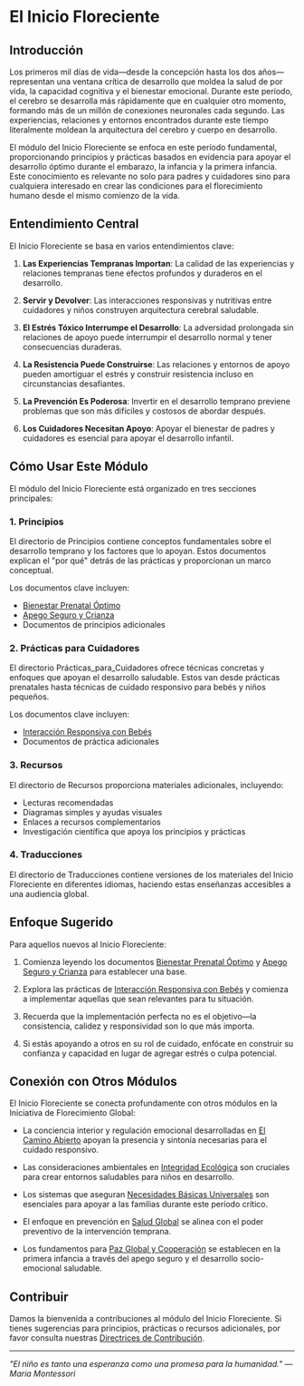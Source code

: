 # El Inicio Floreciente

## Introducción

Los primeros mil días de vida—desde la concepción hasta los dos años—representan una ventana crítica de desarrollo que moldea la salud de por vida, la capacidad cognitiva y el bienestar emocional. Durante este período, el cerebro se desarrolla más rápidamente que en cualquier otro momento, formando más de un millón de conexiones neuronales cada segundo. Las experiencias, relaciones y entornos encontrados durante este tiempo literalmente moldean la arquitectura del cerebro y cuerpo en desarrollo.

El módulo del Inicio Floreciente se enfoca en este período fundamental, proporcionando principios y prácticas basados en evidencia para apoyar el desarrollo óptimo durante el embarazo, la infancia y la primera infancia. Este conocimiento es relevante no solo para padres y cuidadores sino para cualquiera interesado en crear las condiciones para el florecimiento humano desde el mismo comienzo de la vida.

## Entendimiento Central

El Inicio Floreciente se basa en varios entendimientos clave:

1. **Las Experiencias Tempranas Importan**: La calidad de las experiencias y relaciones tempranas tiene efectos profundos y duraderos en el desarrollo.

2. **Servir y Devolver**: Las interacciones responsivas y nutritivas entre cuidadores y niños construyen arquitectura cerebral saludable.

3. **El Estrés Tóxico Interrumpe el Desarrollo**: La adversidad prolongada sin relaciones de apoyo puede interrumpir el desarrollo normal y tener consecuencias duraderas.

4. **La Resistencia Puede Construirse**: Las relaciones y entornos de apoyo pueden amortiguar el estrés y construir resistencia incluso en circunstancias desafiantes.

5. **La Prevención Es Poderosa**: Invertir en el desarrollo temprano previene problemas que son más difíciles y costosos de abordar después.

6. **Los Cuidadores Necesitan Apoyo**: Apoyar el bienestar de padres y cuidadores es esencial para apoyar el desarrollo infantil.

## Cómo Usar Este Módulo

El módulo del Inicio Floreciente está organizado en tres secciones principales:

### 1. Principios

El directorio de Principios contiene conceptos fundamentales sobre el desarrollo temprano y los factores que lo apoyan. Estos documentos explican el "por qué" detrás de las prácticas y proporcionan un marco conceptual.

Los documentos clave incluyen:
- [Bienestar Prenatal Óptimo](Principles/01_OptimalPrenatalWellbeing.md)
- [Apego Seguro y Crianza](Principles/02_SecureAttachmentNurturing.md)
- Documentos de principios adicionales

### 2. Prácticas para Cuidadores

El directorio Prácticas_para_Cuidadores ofrece técnicas concretas y enfoques que apoyan el desarrollo saludable. Estos van desde prácticas prenatales hasta técnicas de cuidado responsivo para bebés y niños pequeños.

Los documentos clave incluyen:
- [Interacción Responsiva con Bebés](Practices_for_Caregivers/01_ResponsiveInfantInteraction.md)
- Documentos de práctica adicionales

### 3. Recursos

El directorio de Recursos proporciona materiales adicionales, incluyendo:
- Lecturas recomendadas
- Diagramas simples y ayudas visuales
- Enlaces a recursos complementarios
- Investigación científica que apoya los principios y prácticas

### 4. Traducciones

El directorio de Traducciones contiene versiones de los materiales del Inicio Floreciente en diferentes idiomas, haciendo estas enseñanzas accesibles a una audiencia global.

## Enfoque Sugerido

Para aquellos nuevos al Inicio Floreciente:

1. Comienza leyendo los documentos [Bienestar Prenatal Óptimo](Principles/01_OptimalPrenatalWellbeing.md) y [Apego Seguro y Crianza](Principles/02_SecureAttachmentNurturing.md) para establecer una base.

2. Explora las prácticas de [Interacción Responsiva con Bebés](Practices_for_Caregivers/01_ResponsiveInfantInteraction.md) y comienza a implementar aquellas que sean relevantes para tu situación.

3. Recuerda que la implementación perfecta no es el objetivo—la consistencia, calidez y responsividad son lo que más importa.

4. Si estás apoyando a otros en su rol de cuidado, enfócate en construir su confianza y capacidad en lugar de agregar estrés o culpa potencial.

## Conexión con Otros Módulos

El Inicio Floreciente se conecta profundamente con otros módulos en la Iniciativa de Florecimiento Global:

- La conciencia interior y regulación emocional desarrolladas en [El Camino Abierto](../00_ElCaminoAbierto/README.md) apoyan la presencia y sintonía necesarias para el cuidado responsivo.

- Las consideraciones ambientales en [Integridad Ecológica](../02_IntegridadEcológica/README.md) son cruciales para crear entornos saludables para niños en desarrollo.

- Los sistemas que aseguran [Necesidades Básicas Universales](../03_NecesidadesBásicasUniversales/README.md) son esenciales para apoyar a las familias durante este período crítico.

- El enfoque en prevención en [Salud Global](../04_SaludGlobal_ErradicaciónDeEnfermedades/README.md) se alinea con el poder preventivo de la intervención temprana.

- Los fundamentos para [Paz Global y Cooperación](../05_PazGlobal_Cooperación/README.md) se establecen en la primera infancia a través del apego seguro y el desarrollo socio-emocional saludable.

## Contribuir

Damos la bienvenida a contribuciones al módulo del Inicio Floreciente. Si tienes sugerencias para principios, prácticas o recursos adicionales, por favor consulta nuestras [Directrices de Contribución](../CONTRIBUTING.md).

---

*"El niño es tanto una esperanza como una promesa para la humanidad." — Maria Montessori*

